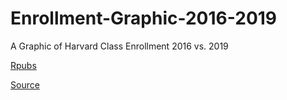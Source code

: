 # Enrollment-Graphic-2016-2019
A Graphic of Harvard Class Enrollment 2016 vs. 2019

[Rpubs](http://rpubs.com/NicholasDow/485546)

[Source](https://registrar.fas.harvard.edu/faculty-staff/courses/enrollment)
